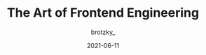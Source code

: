 ---
author: brotzky_
date: 2021-06-11
permalink: false
publisher: narative
tags:
  - meta
target_url: https://www.narative.co/articles/the-art-of-frontend-engineering
title: The Art of Frontend Engineering
---